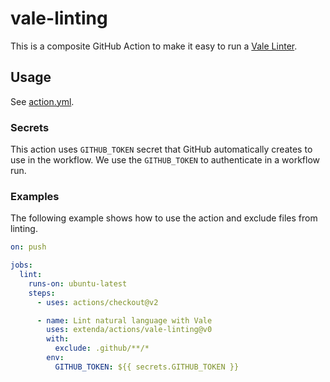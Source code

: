 # vale-linting

This is a composite GitHub Action to make it easy to run a [Vale Linter](https://github.com/errata-ai/vale).

## Usage

See [action.yml](action.yml).

### Secrets

This action uses `GITHUB_TOKEN` secret that GitHub automatically creates to use in the workflow. We use the `GITHUB_TOKEN` to authenticate in a workflow run.

### Examples

The following example shows how to use the action and exclude files from linting.

```yaml
on: push

jobs:
  lint:
    runs-on: ubuntu-latest
    steps:
      - uses: actions/checkout@v2

      - name: Lint natural language with Vale
        uses: extenda/actions/vale-linting@v0
        with:
          exclude: .github/**/*
        env:
          GITHUB_TOKEN: ${{ secrets.GITHUB_TOKEN }}
```

